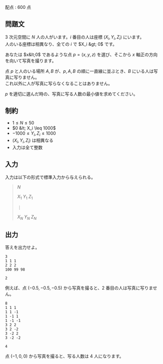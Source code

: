 配点 : $600$ 点

## 問題文

$3$ 次元空間に $N$ 人の人がいます。$i$ 番目の人は座標 $(X_i,Y_i,Z_i)$ にいます。<br>
人のいる座標は相異なり、全ての $i$ で $X_i &gt; 0$ です。

あなたは $x&lt;0$ であるような点 $p=(x,y,z)$ を選び、そこから $x$ 軸正の方向を向いて写真を撮ります。

点 $p$ と人のいる場所 $A,B$ が、$p,A,B$ の順に一直線に並ぶとき、$B$ にいる人は写真に写りません。<br>
これ以外に人が写真に写らなくなることはありません。

$p$ を適切に選んだ時の、写真に写る人数の最小値を求めてください。

## 制約

- $1 \leq N \leq 50$
- $0 &lt; X_i \leq 1000$
- $-1000 \leq Y_i,Z_i \leq 1000$
- $(X_i,Y_i,Z_i)$ は相異なる
- 入力は全て整数

## 入力

入力は以下の形式で標準入力から与えられる。

> $N$
> 
> $X_1$ $Y_1$ $Z_1$
> 
> $\vdots$
> 
> $X_N$ $Y_N$ $Z_N$

## 出力

答えを出力せよ。  

```input1
3
1 1 1
2 2 2
100 99 98
```

```output1
2
```

例えば、点 $(-0.5,-0.5,-0.5)$ から写真を撮ると、$2$ 番目の人は写真に写りません。

```input2
8
1 1 1
1 1 -1
1 -1 1
1 -1 -1
3 2 2
3 2 -2
3 -2 2
3 -2 -2
```

```output2
4
```

点 $(-1,0,0)$ から写真を撮ると、写る人数は $4$ 人になります。